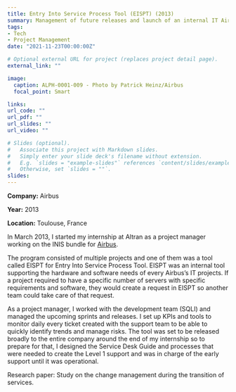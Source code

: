 ```yaml
---
title: Entry Into Service Process Tool (EISPT) (2013)
summary: Management of future releases and launch of an internal IT Airbus tool
tags:
- Tech
- Project Management
date: "2021-11-23T00:00:00Z"

# Optional external URL for project (replaces project detail page).
external_link: ""

image:
  caption: ALPH-0001-009 - Photo by Patrick Heinz/Airbus
  focal_point: Smart

links:
url_code: ""
url_pdf: ""
url_slides: ""
url_video: ""

# Slides (optional).
#   Associate this project with Markdown slides.
#   Simply enter your slide deck's filename without extension.
#   E.g. `slides = "example-slides"` references `content/slides/example-slides.md`.
#   Otherwise, set `slides = ""`.
slides: 
---
```


**Company:** Airbus

**Year:** 2013

**Location:** Toulouse, France

In March 2013, I started my internship at Altran as a project manager working on the INIS bundle for [Airbus](https://www.airbus.com/en).

The program consisted of multiple projects and one of them was a tool called EISPT for Entry Into Service Process Tool. EISPT was an internal tool supporting the hardware and software needs of every Airbus’s IT projects. If a project required to have a specific number of servers with specific requirements and software, they would create a request in EISPT so another team could take care of that request.

As a project manager, I worked with the development team (SQLI) and managed the upcoming sprints and releases. I set up KPIs and tools to monitor daily every ticket created with the support team to be able to quickly identify trends and manage risks. The tool was set to be released broadly to the entire company around the end of my internship so to prepare for that, I designed the Service Desk Guide and processes that were needed to create the Level 1 support and was in charge of the early support until it was operational.

Research paper: Study on the change management during the transition of services.
